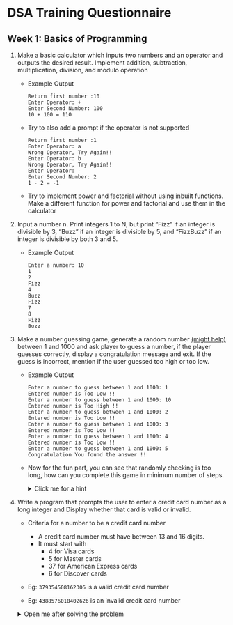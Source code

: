# DSA Training Questionnaire

## Week 1: Basics of Programming

1.  Make a basic calculator which inputs two numbers and an operator and outputs the desired result. Implement addition, subtraction, multiplication, division, and modulo operation

    -   Example Output
        ```
        Return first number :10
        Enter Operator: +
        Enter Second Number: 100
        10 + 100 = 110
        ```
    -   Try to also add a prompt if the operator is not supported
        ```
        Return first number :1
        Enter Operator: a
        Wrong Operator, Try Again!!
        Enter Operator: b
        Wrong Operator, Try Again!!
        Enter Operator: -
        Enter Second Number: 2
        1 - 2 = -1
        ```
    -   Try to implement power and factorial without using inbuilt functions. Make a different function for power and factorial and use them in the calculator

2.  Input a number n. Print integers 1 to N, but print “Fizz” if an integer is divisible by 3, “Buzz” if an integer is divisible by 5, and “FizzBuzz” if an integer is divisible by both 3 and 5.

    -   Example Output
        ```
        Enter a number: 10
        1
        2
        Fizz
        4
        Buzz
        Fizz
        7
        8
        Fizz
        Buzz
        ```

3.  Make a number guessing game, generate a random number [(might help)](<https://www.journaldev.com/43739/random-number-generator-c-plus-plus#:~:text=Generate%20random%20numbers%20within%20a%20range&text=For%20instance%2C%20in%20order%20to,%2B%20(%20rand%20()%20%25%209)%3B>) between 1 and 1000 and ask player to guess a number, if the player guesses correctly, display a congratulation message and exit. If the guess is incorrect, mention if the user guessed too high or too low.

    -   Example Output
        ```
        Enter a number to guess between 1 and 1000: 1
        Entered number is Too Low !!
        Enter a number to guess between 1 and 1000: 10
        Entered number is Too High !!
        Enter a number to guess between 1 and 1000: 2
        Entered number is Too Low !!
        Enter a number to guess between 1 and 1000: 3
        Entered number is Too Low !!
        Enter a number to guess between 1 and 1000: 4
        Entered number is Too Low !!
        Enter a number to guess between 1 and 1000: 5
        Congratulation You found the answer !!
        ```
    -   Now for the fun part, you can see that randomly checking is too long, how can you complete this game in minimum number of steps.
        <details><summary>Click me for a hint</summary>

        google `binary search` (It's okay if you don't get a hang of it as we will discuss it in upcoming sessions, this is supposed to be a bit tricky so don't get sad)

        </details>

4.  Write a program that prompts the user to enter a credit card number as a long integer and Display whether that card is valid or invalid.

    -   Criteria for a number to be a credit card number

        -   A credit card number must have between 13 and 16 digits.
        -   It must start with
            -   4 for Visa cards
            -   5 for Master cards
            -   37 for American Express cards
            -   6 for Discover cards

    -   Eg: `379354508162306` is a valid credit card number
    -   Eg: `4388576018402626` is an invalid credit card number
    <details>
    <summary>Open me after solving the problem</summary>

    Here we will define a special algorithm called `Luhn Check` or `Mod 10 Check` which is used for this exact problem. You will have to implement it.

    Steps for the algorithm:

    1. Double every second digit from right to left. If doubling of a digit results in a two-digit number, add up the two digits to get a single-digit, like for 12:1+2, 18=1+8).

    2. Now add all single-digit numbers from Step 1.
       Eg: `4 + 4 + 8 + 2 + 3 + 1 + 7 + 8 = 37`.

    3. Add all digits in the odd places from right to left in the card number. Eg: `6 + 6 + 0 + 8 + 0 + 7 + 8 + 3 = 38`

    4. Sum the results from Step 2 and Step 3. Eg: `37 + 38 = 75`

    5. If the result from Step 4 is divisible by 10, the card number is valid; otherwise, it is invalid.

     </details>
